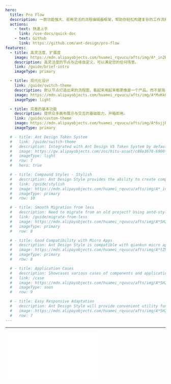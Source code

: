 ```yaml
---
hero:
  title: Pro Flow
  description: 一款功能强大、易用灵活的流程编辑器框架，帮助你轻松构建复杂的工作流和流程产品。
  actions:
    - text: 快速上手
      link: /use-docs/quick-doc
    - text: Github
      link: https://github.com/ant-design/pro-flow
features:
  - title: 高灵活度、扩展度
    image: https://mdn.alipayobjects.com/huamei_rqvucu/afts/img/A*_in2RLf5pY8AAAAAAAAAAAAADoN6AQ/original
    description: 高灵活度的节点与边缘自定义，可以满足您的任何场景。
    link: /guide/brief-intro
    imageType: primary

  - title: 现代化设计
    link: /guide/switch-theme
    description: 默认节点打造出来的流程图，看起来用起来都更像是一个产品，而不是简易流程图。
    image: https://mdn.alipayobjects.com/huamei_rqvucu/afts/img/A*MvKkQqXEyfQAAAAAAAAAAAAADoN6AQ/original
    imageType: light

  - title: 完善的基本功能
    description: 提供众多画布展示与交互的基础能力，开箱即用。
    link: /guide/custom-theme
    image: https://mdn.alipayobjects.com/huamei_rqvucu/afts/img/A*6sjjRa7lLhAAAAAAAAAAAAAADoN6AQ/original
    imageType: primary

  # - title: Ant Design Token System
  #   link: /guide/switch-theme
  #   description: Integrated with Ant Design V5 Token System by default, making theme customization easy and flexible token consumption in CSS in JS.
  #   image: https://gw.alipayobjects.com/zos/hitu-asset/c88e3678-6900-4289-8538-31367c2d30f2/hitu-1609235995955-image.png
  #   imageType: light
  #   row: 7
  #   hero: true

  # - title: Compound Styles - Stylish
  #   description: Ant Design Style provides the ability to create compound styles, which we call Stylish. Stylish can organize complex interactive styles by combining multiple atomic tokens, achieving high reusability. Sound familiar? Yes, it is highly consistent with the ideology of tailwindcss, but stylish will have a more explicit design semantics and easier maintenance.
  #   link: /guide/stylish
  #   image: https://mdn.alipayobjects.com/huamei_rqvucu/afts/img/A*_in2RLf5pY8AAAAAAAAAAAAADoN6AQ/original
  #   imageType: primary
  #   row: 10

  # - title: Smooth Migration from less
  #   description: Need to migrate from an old project? Using antd-style can smoothly migrate less in the project to CSS in JS at a lower cost, and provide a better user experience and development experience.
  #   link: /guide/migrate-from-less
  #   image: https://mdn.alipayobjects.com/huamei_rqvucu/afts/img/A*5H2ySLO-X4cAAAAAAAAAAAAADoN6AQ/original
  #   imageType: primary
  #   row: 8

  # - title: Good Compatibility with Micro Apps
  #   description: Ant Design Style is compatible with qiankun micro apps by default (with a slight performance sacrifice). It also provides performance optimization options for scenarios that do not require micro apps.
  #   image: https://mdn.alipayobjects.com/huamei_rqvucu/afts/img/A*tZNeQIUYx_4AAAAAAAAAAAAADoN6AQ/original
  #   imageType: primary
  #   row: 8

  # - title: Application Cases
  #   description: Showcases various cases of components and applications using Ant Design Style, helping developers get started quickly. This documentation is also built using Ant Design Style and can serve as a reference for static site construction.
  #   link: /case
  #   image: https://mdn.alipayobjects.com/huamei_rqvucu/afts/img/A*5H2ySLO-X4cAAAAAAAAAAAAADoN6AQ/original
  #   imageType: soon
  #   row: 9

  # - title: Easy Responsive Adaptation
  #   description: Ant Design Style will provide convenient utility functions for responsive applications, helping developers quickly complete responsive theme development.
  #   image: https://mdn.alipayobjects.com/huamei_rqvucu/afts/img/A*5H2ySLO-X4cAAAAAAAAAAAAADoN6AQ/original
  #   row: 7
---
```


---

<embed src="../README.md"></embed>
